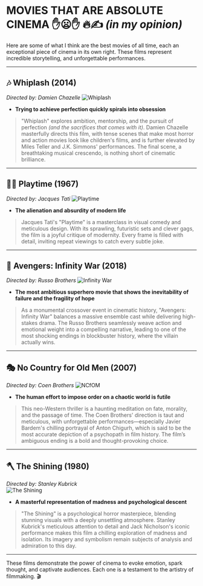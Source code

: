 # MOVIES THAT ARE ABSOLUTE CINEMA ✋😦✋ 🔥✍ *(in my opinion)*

Here are some of what I think are the best movies of all time, each an exceptional piece of cinema in its own right. These films represent incredible storytelling, and unforgettable performances.

---

## 🎶 Whiplash (2014)  
*Directed by: Damien Chazelle*
![Whiplash](https://github.com/user-attachments/assets/cf4cf056-82a2-48c1-983a-8425b419dd8a)

- **Trying to achieve perfection quickly spirals into obsession**  
> "Whiplash" explores ambition, mentorship, and the pursuit of perfection *(and the sacrifices that comes with it)*. Damien Chazelle masterfully directs this film, with tense scenes that make most horror and action movies look like children's films, and is further elevated by Miles Teller and J.K. Simmons' performances. The final scene, a breathtaking musical crescendo, is nothing short of cinematic brilliance.

---

## 🤹‍♂️ Playtime (1967)  
*Directed by: Jacques Tati*
![Playtime](https://github.com/user-attachments/assets/7d952c25-7010-4c49-a5af-c92caa209a58)

- **The alienation and absurdity of modern life**  
> Jacques Tati's "Playtime" is a masterclass in visual comedy and meticulous design. With its sprawling, futuristic sets and clever gags, the film is a joyful critique of modernity. Every frame is filled with detail, inviting repeat viewings to catch every subtle joke.

---

## 🦸 Avengers: Infinity War (2018)  
*Directed by: Russo Brothers*
![Infinity War](https://github.com/user-attachments/assets/91b6748c-358d-4623-8ea5-f2b8ce58252d)

- **The most ambitious superhero movie that shows the inevitability of failure and the fragility of hope**  
> As a monumental crossover event in cinematic history, "Avengers: Infinity War" balances a massive ensemble cast while delivering high-stakes drama. The Russo Brothers seamlessly weave action and emotional weight into a compelling narrative, leading to one of the most shocking endings in blockbuster history, where the villain actually wins.

---

## 🎭 No Country for Old Men (2007)  
*Directed by: Coen Brothers*
![NCfOM](https://github.com/user-attachments/assets/9d11cb0b-077f-42c8-8512-71d630e61d77)

- **The human effort to impose order on a chaotic world is futile**  
> This neo-Western thriller is a haunting meditation on fate, morality, and the passage of time. The Coen Brothers' direction is taut and meticulous, with unforgettable performances—especially Javier Bardem's chilling portrayal of Anton Chigurh, which is said to be the most accurate depiction of a psychopath in film history. The film’s ambiguous ending is a bold and thought-provoking choice.

---

## 🪓 The Shining (1980)  
*Directed by: Stanley Kubrick*  
![The Shining](https://github.com/user-attachments/assets/7e968ef7-19da-458f-bfd9-3cf80031f1f3)

- **A masterful representation of madness and psychological descent**  
> "The Shining" is a psychological horror masterpiece, blending stunning visuals with a deeply unsettling atmosphere. Stanley Kubrick's meticulous attention to detail and Jack Nicholson's iconic performance makes this film a chilling exploration of madness and isolation. Its imagery and symbolism remain subjects of analysis and admiration to this day.

---

These films demonstrate the power of cinema to evoke emotion, spark thought, and captivate audiences. Each one is a testament to the artistry of filmmaking. 🎬

